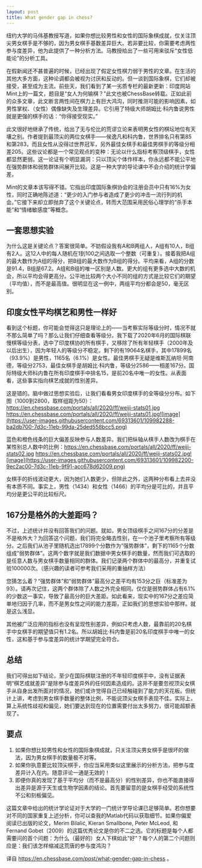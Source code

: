 ```yaml
---
layout: post
title: What gender gap in chess?
---
```


纽约大学的马伟基教授写道，如果你想比较男性和女性的国际象棋成就，仅关注顶尖男女棋手是不够的，因为男女棋手基数差异巨大。若非要比较，你需要考虑两性参与度差异，他为此提供了一种分析方法。马教授给出了一些可用来驳斥“女性低能论”的分析工具。
    
在假新闻还不甚普遍的时候，已经出现了假定女性棋力弱于男性的文章。在生活的其他大多方面，这种论调都会被视为讨厌和反动的。但一谈到国际象棋，它们却被接受，甚至成为主流。前些天，我们看到了某一劣质专栏的最新更新：印度网站Mint上的一篇文，题目是“女人为何输棋？”此文也被ChessBase转载。正如此前的众多文章，此文断言两性间在棋力上有巨大鸿沟，同时推测可能的影响因素，如男性掌权、（女性）偶像缺失及生理差异。它引用了特级大师胡姆比·科内鲁说男性就是更强的棋手的话：“你得接受现实。”
  
此文很好地继承了传统，给出了无与伦比的荒谬立论来表明男女性的棋坛地位有天壤之别。作者提到最顶尖的两位女棋手——侯逸凡和科内鲁，世界排名只有第85和第283，而且女性从没得过世界冠军，另外最佳女棋手和最佳男棋手的等级分相差205。这些议论都是一个常见观点的变种：无论以什么指标考察顶级棋手，女性都显然更弱。这一论证有个明显漏洞：只以顶尖个体作样本，你永远都不能公平地在强势群体和弱势群体间展开比较。这是一种大学的导论课中不会介绍的统计学偏差。
  
Mint的文章本该写得不错。它指出印度国际象棋协会的注册会员中只有16%为女性，同时正确地陈述道：“更少的入门参与者造成了更少的冲击一流行列的机会。”它接下来却立即抛弃了这个关键论点，转而大范围采用民俗心理学的“杀手本能”和“情绪敏感度”等概念。

## 一套思想实验

为什么这是关键论点？答案很简单。不妨假设我有A和B两组人，A组有10人，B组有2人。这12人中的每人随机在1到100之间选取一个整数（可重复）。接着我把A组的最大数作为A组的得分，把B组的最大数作为B组的得分。平均来看，A组的分数是91.4，B组是67.2。A组和B组的唯一区别是人数。更大的组有更多选中大数的机会，所以平均会得更高分。公平地比较两个大小不同的组的方式是比较它们的期望（平均值），而不是最高值。很明显在这一例中，两组平均分都会是50，毫无区别。

## 印度女性平均棋艺和男性一样好
    
看到这个标题，你可能会觉得这只是理论上的——当考察实际等级分时，情况不就不那么简单了吗？那么让我们仔细查看等级分。我下载了2020年6月的国际棋联慢棋等级分表，选中了印度棋协的所有棋手，又移除了所有年轻棋手（2000年及以后出生），因为年轻人的等级分不稳定。剩下的有19064名棋手，其中17899名（93.9%）是男性，1165名（6.1%）是女性。最佳男棋手无疑是维斯瓦纳坦·阿南德，等级分2753，最佳女棋手是胡姆比·科内鲁，等级分2586——相差167分。国际特级大师科内鲁在所有印度棋手中排名15，是前20名中唯一的女性。从表面看，这些事实指向棋艺成就的性别差异。
    
这是错的。脑中做过思想实验后，让我们看看男女印度棋手的全等级分分布。如下图（1000到2800，取样组距为50）：https://en.chessbase.com/portals/all/2020/ff/weiji-stats01.jpg
https://en.chessbase.com/portals/all/2020/ff/weiji-stats01.jpg![image](https://user-images.githubusercontent.com/69313601/109982288-ba2db700-7d3c-11eb-99da-25ded558bcc5.png)
 
蓝色和橙色线条的巨大偏差反映参与人数差异。我们把纵轴从棋手人数改为棋手在某性别总人数中的比例：https://en.chessbase.com/portals/all/2020/ff/weiji-stats02.jpg
https://en.chessbase.com/portals/all/2020/ff/weiji-stats02.jpg![image](https://user-images.githubusercontent.com/69313601/109982200-9ec2ac00-7d3c-11eb-9f91-acc678d62009.png)
 
女棋手的折线波动更大，因为她们人数更少，但除此之外，这两种分布看上去并没有本质不同。事实上，男性（1434）和女性（1466）的平均分是可比的，并且平均分是更公平的比较标尺。

## 167分是格外的大差距吗？

不过，上述统计并没有回答我们的问题。就如，男女顶级棋手之间167分的分差是不是格外大？为回答这个问题，我们将完全略去性别，在一个池子里考察所有等级分。之后我们从池子里随机选出17899个分数作为“强势群体”，剩下的1165个分数组成“弱势群体”。这两个数字就是我们数据中男女棋手的数量，然而我们可选取的是任意人数与男女棋手数量相同的群体。我们记录两个群体中的最高分，并重复试验100000次。（感兴趣的读者可参考我们采用的重抽样方法）

您猜怎么着？“强势群体”和“弱势群体”最高分之差平均有153分之巨（标准差为93）。请再次记住，这两个群体除了人数之外完全相同。仅仅是弱势群体占有6.1%的少数这一事实，导致了最高分的巨大差距。如此看来，现实中的167分之差应简单地归因于几率，而不是男女性之间的能力差距，正如我们的思想实验中那样。就是这么浅显。

其他被广泛应用的指标也没有呈现性别差异，例如只考虑人数，最靠前的20名棋手中女棋手的期望值只有1.2名。所以胡姆比·科内鲁是前20名印度棋手中唯一的女性，这和基于参与度差异的统计学期望完全符合。

## 总结

我们可得出如下结论，至少在国际棋联注册的不年轻印度棋手中，没有证据表明“棋艺成就差异”是除参与度差异外的任何因素造成的。这并不是要忽视顶尖女棋手从自身出发所面对的情况，她们或许觉得自己已经触碰到了能力的天花板。但统计上讲，考虑到男女棋手数量的整体比例，不能说顶尖女棋手表现不佳。实际上，算上系统性歧视和偏见，她们要达到现在的位置需要付出太多努力，很可能超额表现了。

## 要点

1. 如果你想比较男性和女性的国际象棋成就，只关注顶尖男女棋手是很坏的做法，因为男女棋手的数量极不对等。
2. 如果你执意要比较顶尖棋手，你应当采用类似这里展示的分析方法，把参与度差异计入在内。随意评论一通是无效的！
3. 即便你真的发现了基于平均分（而不是最高分）的性别差异，你也不能直接得出差异是源于天生或生物学因素的结论。首先要留意的是女棋手经受的系统性不公和刻板偏见。

这篇文章中给出的统计学论证对于大学的一门统计学导论课已足够简单。若你想要对不同的国家重复上述分析，你可以查我的Matlab代码以获取细节。如果你偏爱阅读已出版的论文，Merim Bilalić, Kieran Smallbone, Peter McLeod, 和Fernand Gobet（2009）的这篇优秀论文是你的不二之选。它的标题是每个人都需要问的首个问题：为什么（最好的）女人下棋如此“好”？每个人的第二个问题则应是：我们该怎样缩减这荒唐的参与度鸿沟？

译自 https://en.chessbase.com/post/what-gender-gap-in-chess 。
